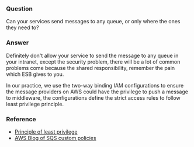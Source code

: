 ### Question

Can your services send messages to any queue, or only where the ones they need to?

### Answer

Definitely don't allow your service to send the message to any queue in your intranet, except the security problem, there will be a lot of common problems come because the shared responsibility, remember the pain which ESB gives to you.

In our practice, we use the two-way binding IAM configurations to ensure the message providers on AWS could have the privilege to push a message to middleware, the configurations define the strict access rules to follow least privilege principle.

### Reference

- [Principle of least privilege](https://en.wikipedia.org/wiki/Principle_of_least_privilege)
- [AWS Blog of SQS custom policies](https://docs.aws.amazon.com/AWSSimpleQueueService/latest/SQSDeveloperGuide/sqs-creating-custom-policies.html#sqs-creating-custom-policies-key-concepts)

